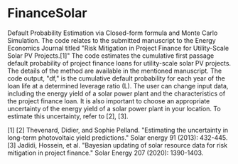 # FinanceSolar
Default Probability Estimation via Closed-form formula and Monte Carlo Simulation. The code relates to the submitted manuscript to the Energy Economics Journal titled "Risk Mitigation in Project Finance for Utility-Scale Solar PV Projects.[1]"
The code estimates the cumulative first passage default probability of project finance loans for utility-scale solar PV projects. The details of the method are available in the mentioned manuscript. The code output, "df," is the cumulative default probability for each year of the loan life at a determined leverage ratio (L). The user can change input data, including the energy yield of a solar power plant and the characteristics of the project finance loan. It is also important to choose an appropriate uncertainty of the energy yield of a solar power plant in your location. To estimate this uncertainty, refer to [2], [3]. 

[1]
[2] Thevenard, Didier, and Sophie Pelland. "Estimating the uncertainty in long-term photovoltaic yield predictions." Solar energy 91 (2013): 432-445.
[3] Jadidi, Hossein, et al. "Bayesian updating of solar resource data for risk mitigation in project finance." Solar Energy 207 (2020): 1390-1403.
